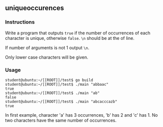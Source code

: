 ## uniqueoccurences

### Instructions

Write a program that outputs `true` if the number of occurrences of each character is unique, otherwise `false`. `\n` should be at the of line.

If number of arguments is not 1 output `\n`.

Only lower case characters will be given.

### Usage

```console
student@ubuntu:~/[[ROOT]]/test$ go build
student@ubuntu:~/[[ROOT]]/test$ ./main "abbaac"
true
student@ubuntu:~/[[ROOT]]/test$ ./main "ab"
false
student@ubuntu:~/[[ROOT]]/test$ ./main "abcacccazb"
true
```

In first example, character 'a' has 3 occurrences, 'b' has 2 and 'c' has 1. No two characters have the same number of occurrences.
